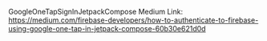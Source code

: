 GoogleOneTapSignInJetpackCompose
Medium Link: https://medium.com/firebase-developers/how-to-authenticate-to-firebase-using-google-one-tap-in-jetpack-compose-60b30e621d0d
